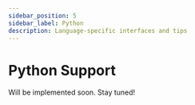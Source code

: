 ```yaml
---
sidebar_position: 5
sidebar_label: Python
description: Language-specific interfaces and tips
---
```


# Python Support

Will be implemented soon. Stay tuned!
